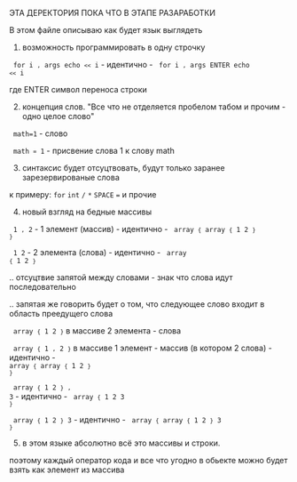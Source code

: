 ЭТА ДЕРЕКТОРИЯ ПОКА ЧТО В ЭТАПЕ РАЗАРАБОТКИ

В этом файле описываю как будет язык выглядеть

1. возможность программировать в одну строчку

  <code> for i `,` args echo `<<` i</code>   -   идентично   -   <code> for i `,` args ENTER echo `<<` i</code>

  где ENTER символ переноса строки

2. концепция слов. "Все что не отделяется пробелом табом и прочим - одно целое слово"

  <code> math=1</code>   -   слово

  <code> math `=` 1</code>   -   присвение слова 1 к слову math

3. синтаксис будет отсуцтвовать, будут только заранее зарезервированые слова

к примеру:   `for` `int` `/` `*` `SPACE` `=` и прочие

4. новый взгляд на бедные массивы

  <code> 1 `,` 2</code>   -   1 элемент (массив)  -  идентично - <code> array `{` array `{` 1 2 `}` `}`</code>

  <code> 1 2</code>   -   2 элемента (слова)  -  идентично - <code> array `{` 1 2 `}`</code>

  .. отсуцтвие запятой между словами - знак что слова идут последовательно

  .. запятая же говорить будет о том, что следующее слово входит в область преедущего слова

  <code> array `{` 1 2 `}`</code> в массиве 2 элемента - слова 

  <code> array `{` 1 `,` 2 `}`</code> в массиве 1 элемент - массив (в котором 2 слова) - идентично -  <code> array `{` array `{` 1 2 `}` `}`</code>

  <code> array `{` 1 2 `}` `,` 3</code>  -  идентично  -   <code> array `{` 1 2 3 `}`</code>

  <code> array `{` 1 2 `}` 3</code>  - идентично  -  <code> array `{` array `{` 1 2 `}` 3 `}`</code>

5. в этом языке абсолютно всё это массивы и строки.

поэтому каждый оператор кода и все что угодно в обьекте можно будет взять как элемент из массива
